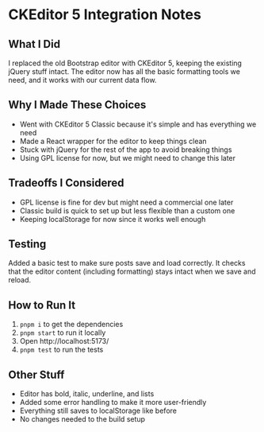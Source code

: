 # CKEditor 5 Integration Notes

## What I Did
I replaced the old Bootstrap editor with CKEditor 5, keeping the existing jQuery stuff intact. The editor now has all the basic formatting tools we need, and it works with our current data flow.

## Why I Made These Choices
- Went with CKEditor 5 Classic because it's simple and has everything we need
- Made a React wrapper for the editor to keep things clean
- Stuck with jQuery for the rest of the app to avoid breaking things
- Using GPL license for now, but we might need to change this later

## Tradeoffs I Considered
- GPL license is fine for dev but might need a commercial one later
- Classic build is quick to set up but less flexible than a custom one
- Keeping localStorage for now since it works well enough

## Testing
Added a basic test to make sure posts save and load correctly. It checks that the editor content (including formatting) stays intact when we save and reload.

## How to Run It
1. `pnpm i` to get the dependencies
2. `pnpm start` to run it locally
3. Open http://localhost:5173/
4. `pnpm test` to run the tests

## Other Stuff
- Editor has bold, italic, underline, and lists
- Added some error handling to make it more user-friendly
- Everything still saves to localStorage like before
- No changes needed to the build setup